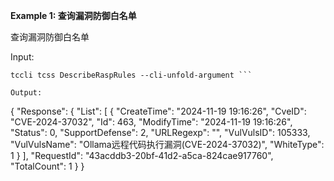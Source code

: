 **Example 1: 查询漏洞防御白名单**

查询漏洞防御白名单

Input: 

```
tccli tcss DescribeRaspRules --cli-unfold-argument ```

Output: 
```
{
    "Response": {
        "List": [
            {
                "CreateTime": "2024-11-19 19:16:26",
                "CveID": "CVE-2024-37032",
                "Id": 463,
                "ModifyTime": "2024-11-19 19:16:26",
                "Status": 0,
                "SupportDefense": 2,
                "URLRegexp": "",
                "VulVulsID": 105333,
                "VulVulsName": "Ollama远程代码执行漏洞(CVE-2024-37032)",
                "WhiteType": 1
            }
        ],
        "RequestId": "43acddb3-20bf-41d2-a5ca-824cae917760",
        "TotalCount": 1
    }
}
```

